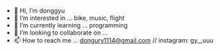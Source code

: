 - 👋 Hi, I’m donggyu
- 👀 I’m interested in ... bike, music, flight
- 🌱 I’m currently learning ... programming
- 💞️ I’m looking to collaborate on ...
- 📫 How to reach me ... dongury1114@gmail.com // instagram: gy__uuu
